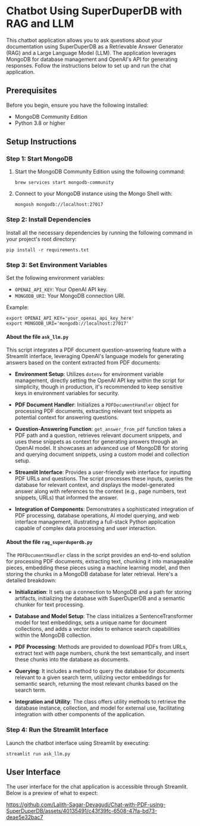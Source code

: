# Chatbot Using SuperDuperDB with RAG and LLM

This chatbot application allows you to ask questions about your documentation using SuperDuperDB as a Retrievable Answer Generator (RAG) and a Large Language Model (LLM). The application leverages MongoDB for database management and OpenAI's API for generating responses. Follow the instructions below to set up and run the chat application.

## Prerequisites

Before you begin, ensure you have the following installed:
- MongoDB Community Edition
- Python 3.8 or higher

## Setup Instructions

### Step 1: Start MongoDB

1. Start the MongoDB Community Edition using the following command:
   ```shell
   brew services start mongodb-community
   ```
2. Connect to your MongoDB instance using the Mongo Shell with:
   ```shell
   mongosh mongodb://localhost:27017
   ```

### Step 2: Install Dependencies

Install all the necessary dependencies by running the following command in your project's root directory:
```shell
pip install -r requirements.txt
```

### Step 3: Set Environment Variables

Set the following environment variables:
- `OPENAI_API_KEY`: Your OpenAI API key.
- `MONGODB_URI`: Your MongoDB connection URI.

Example:
```shell
export OPENAI_API_KEY='your_openai_api_key_here'
export MONGODB_URI='mongodb://localhost:27017'
```

#### About the file `ask_llm.py`
This script integrates a PDF document question-answering feature with a Streamlit interface, leveraging OpenAI's language models for generating answers based on the content extracted from PDF documents:

- **Environment Setup**: Utilizes `dotenv` for environment variable management, directly setting the OpenAI API key within the script for simplicity, though in production, it's recommended to keep sensitive keys in environment variables for security.

- **PDF Document Handler**: Initializes a `PDFDocumentHandler` object for processing PDF documents, extracting relevant text snippets as potential context for answering questions.

- **Question-Answering Function**: `get_answer_from_pdf` function takes a PDF path and a question, retrieves relevant document snippets, and uses these snippets as context for generating answers through an OpenAI model. It showcases an advanced use of MongoDB for storing and querying document snippets, using a custom model and collection setup.

- **Streamlit Interface**: Provides a user-friendly web interface for inputting PDF URLs and questions. The script processes these inputs, queries the database for relevant context, and displays the model-generated answer along with references to the context (e.g., page numbers, text snippets, URLs) that informed the answer.

- **Integration of Components**: Demonstrates a sophisticated integration of PDF processing, database operations, AI model querying, and web interface management, illustrating a full-stack Python application capable of complex data processing and user interaction.

#### About the file `rag_superduperdb.py`
The `PDFDocumentHandler` class in the script provides an end-to-end solution for processing PDF documents, extracting text, chunking it into manageable pieces, embedding these pieces using a machine learning model, and then storing the chunks in a MongoDB database for later retrieval. Here's a detailed breakdown:

- **Initialization**: It sets up a connection to MongoDB and a path for storing artifacts, initializing the database with SuperDuperDB and a semantic chunker for text processing.

- **Database and Model Setup**: The class initializes a SentenceTransformer model for text embeddings, sets a unique name for document collections, and adds a vector index to enhance search capabilities within the MongoDB collection.

- **PDF Processing**: Methods are provided to download PDFs from URLs, extract text with page numbers, chunk the text semantically, and insert these chunks into the database as documents.

- **Querying**: It includes a method to query the database for documents relevant to a given search term, utilizing vector embeddings for semantic search, returning the most relevant chunks based on the search term.

- **Integration and Utility**: The class offers utility methods to retrieve the database instance, collection, and model for external use, facilitating integration with other components of the application.

### Step 4: Run the Streamlit Interface

Launch the chatbot interface using Streamlit by executing:
```shell
streamlit run ask_llm.py
```

## User Interface

The user interface for the chat application is accessible through Streamlit. Below is a preview of what to expect:

https://github.com/Lalith-Sagar-Devagudi/Chat-with-PDF-using-SuperDuperDB/assets/40135491/c43f39fc-6508-47fa-bd73-deae5e32bac7
